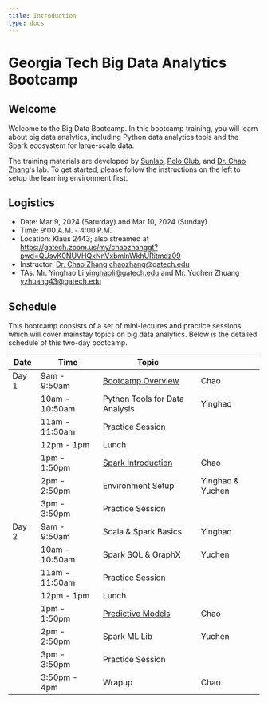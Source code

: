 ```yaml
---
title: Introduction
type: docs
---
```


# Georgia Tech Big Data Analytics Bootcamp

## Welcome

Welcome to the Big Data Bootcamp.  In this bootcamp training, you will learn about big data analytics, including Python data analytics tools and the Spark ecosystem for large-scale data.

The training materials are developed by [Sunlab](http://www.sunlab.org), [Polo Club](https://poloclub.github.io), and [Dr. Chao Zhang](http://chaozhang.org)'s lab. To get started, please follow the instructions on the left to setup the learning environment first.

## Logistics

- Date: Mar 9, 2024 (Saturday) and Mar 10, 2024 (Sunday)
- Time: 9:00 A.M. - 4:00 P.M.
- Location: Klaus 2443; also streamed at https://gatech.zoom.us/my/chaozhanggt?pwd=QUsvK0NUVHQxNnVxbmlnWkhURitmdz09
- Instructor: [Dr. Chao Zhang](http://chaozhang.org) chaozhang@gatech.edu
- TAs: Mr. Yinghao Li yinghaoli@gatech.edu and Mr. Yuchen Zhuang  yzhuang43@gatech.edu

## Schedule

This bootcamp consists of a set of mini-lectures and practice sessions, which will cover mainstay topics on big data analytics. Below is the detailed schedule of this two-day bootcamp.

| Date       | Time           | Topic                          |                  |
|------------|----------------|--------------------------------|------------------|
| Day 1 | 9am - 9:50am   | [Bootcamp Overview](https://www.dropbox.com/s/9idxxy9veczaz2n/01-introduction.pdf?dl=0)              | Chao             |
|            | 10am - 10:50am | Python Tools for Data Analysis | Yinghao          |
|            | 11am - 11:50am | Practice Session               |                  |
|            | 12pm - 1pm     | Lunch                          |                  |
|            | 1pm - 1:50pm   | [Spark Introduction](https://www.dropbox.com/s/a4wr8lavehgojmb/02-Spark.pdf?dl=0)             | Chao             |
|            | 2pm - 2:50pm   | Environment Setup              | Yinghao & Yuchen |
|            | 3pm - 3:50pm   | Practice Session               |                  |
| Day 2 | 9am - 9:50am   | Scala & Spark Basics           | Yinghao          |
|            | 10am - 10:50am | Spark SQL & GraphX             | Yuchen           |
|            | 11am - 11:50am | Practice Session               |                  |
|            | 12pm - 1pm     | Lunch                          |                  |
|            | 1pm - 1:50pm   | [Predictive Models](https://www.dropbox.com/s/wjsoyrey254pevq/03-predictive_modeling_pipeline.pdf?dl=0)              | Chao             |
|            | 2pm - 2:50pm   | Spark ML Lib                   | Yuchen           |
|            | 3pm - 3:50pm   | Practice Session               |                  |
|            | 3:50pm - 4pm   | Wrapup                         | Chao             |

<!-- ## Resources -->

<!-- Recordings: -->
<!-- - [Bootcamp Overview](https://bluejeans.com/s/2y4ZH) -->
<!-- - [Intro to Spark](https://bluejeans.com/s/sTNso/) -->
<!-- - [Predictive Modeling](https://bluejeans.com/s/5uXXg) -->

<!-- Notebooks: -->
<!-- - [Word Embedding](https://www.dropbox.com/s/f9x670g5kclok3a/word-embedding.ipynb?dl=0) -->
